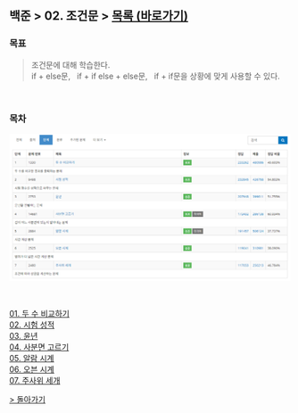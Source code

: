 
## 백준 > 02. 조건문 > [목록 (바로가기)](https://www.acmicpc.net/step/4)

### 목표     
> 조건문에 대해 학습한다.    
> if + else문, &nbsp; if + if else + else문, &nbsp; if + if문을 상황에 맞게 사용할 수 있다.    

<br>

### 목차 

![02. 조건문](A_Summary.png)

<br>  

[01. 두 수 비교하기](https://github.com/tjsp9830/Baekjoon/blob/main/02/01.%20%EB%91%90%20%EC%88%98%20%EB%B9%84%EA%B5%90%ED%95%98%EA%B8%B0.md)
<br>
[02. 시험 성적](https://github.com/tjsp9830/Baekjoon/blob/main/02/02.%20%EC%8B%9C%ED%97%98%20%EC%84%B1%EC%A0%81.md)
<br>
[03. 윤년](https://github.com/tjsp9830/Baekjoon/blob/main/02/03.%20%EC%9C%A4%EB%85%84.md)
<br>
[04. 사분면 고르기](https://github.com/tjsp9830/Baekjoon/blob/main/02/04.%20%EC%82%AC%EB%B6%84%EB%A9%B4%20%EA%B3%A0%EB%A5%B4%EA%B8%B0.md)
<br>
[05. 알람 시계](https://github.com/tjsp9830/Baekjoon/blob/main/02/05.%20%EC%95%8C%EB%9E%8C%20%EC%8B%9C%EA%B3%84.md)
<br>
[06. 오븐 시계](https://github.com/tjsp9830/Baekjoon/blob/main/02/06.%20%EC%98%A4%EB%B8%90%20%EC%8B%9C%EA%B3%84.md)
<br>
[07. 주사위 세개](https://github.com/tjsp9830/Baekjoon/blob/main/02/07.%20%EC%A3%BC%EC%82%AC%EC%9C%84%20%EC%84%B8%EA%B0%9C.md)
<br>

[> 돌아가기](https://github.com/tjsp9830/Baekjoon/tree/main/02)
<br>

